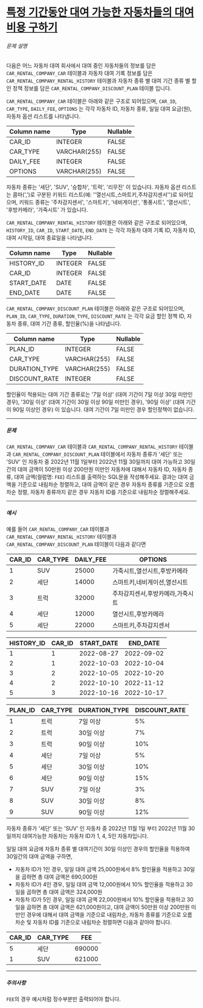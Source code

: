 # [특정 기간동안 대여 가능한 자동차들의 대여비용 구하기](https://school.programmers.co.kr/learn/courses/30/lessons/157339)


###### 문제 설명


다음은 어느 자동차 대여 회사에서 대여 중인 자동차들의 정보를 담은 `CAR_RENTAL_COMPANY_CAR` 테이블과 자동차 대여 기록 정보를 담은 `CAR_RENTAL_COMPANY_RENTAL_HISTORY` 테이블과 자동차 종류 별 대여 기간 종류 별 할인 정책 정보를 담은 `CAR_RENTAL_COMPANY_DISCOUNT_PLAN` 테이블 입니다.


`CAR_RENTAL_COMPANY_CAR` 테이블은 아래와 같은 구조로 되어있으며, `CAR_ID`, `CAR_TYPE`, `DAILY_FEE`, `OPTIONS` 는 각각 자동차 ID, 자동차 종류, 일일 대여 요금(원), 자동차 옵션 리스트를 나타냅니다.




| Column name | Type | Nullable |
| --- | --- | --- |
| CAR\_ID | INTEGER | FALSE |
| CAR\_TYPE | VARCHAR(255\) | FALSE |
| DAILY\_FEE | INTEGER | FALSE |
| OPTIONS | VARCHAR(255\) | FALSE |


자동차 종류는 '세단', 'SUV', '승합차', '트럭', '리무진' 이 있습니다. 자동차 옵션 리스트는 콤마(',')로 구분된 키워드 리스트(예: ''열선시트,스마트키,주차감지센서'')로 되어있으며, 키워드 종류는 '주차감지센서', '스마트키', '네비게이션', '통풍시트', '열선시트', '후방카메라', '가죽시트' 가 있습니다.


`CAR_RENTAL_COMPANY_RENTAL_HISTORY` 테이블은 아래와 같은 구조로 되어있으며, `HISTORY_ID`, `CAR_ID`, `START_DATE`, `END_DATE` 는 각각 자동차 대여 기록 ID, 자동차 ID, 대여 시작일, 대여 종료일을 나타냅니다.




| Column name | Type | Nullable |
| --- | --- | --- |
| HISTORY\_ID | INTEGER | FALSE |
| CAR\_ID | INTEGER | FALSE |
| START\_DATE | DATE | FALSE |
| END\_DATE | DATE | FALSE |


`CAR_RENTAL_COMPANY_DISCOUNT_PLAN` 테이블은 아래와 같은 구조로 되어있으며, `PLAN_ID`, `CAR_TYPE`, `DURATION_TYPE`, `DISCOUNT_RATE` 는 각각 요금 할인 정책 ID, 자동차 종류, 대여 기간 종류, 할인율(%)을 나타냅니다.




| Column name | Type | Nullable |
| --- | --- | --- |
| PLAN\_ID | INTEGER | FALSE |
| CAR\_TYPE | VARCHAR(255\) | FALSE |
| DURATION\_TYPE | VARCHAR(255\) | FALSE |
| DISCOUNT\_RATE | INTEGER | FALSE |


할인율이 적용되는 대여 기간 종류로는 '7일 이상' (대여 기간이 7일 이상 30일 미만인 경우), '30일 이상' (대여 기간이 30일 이상 90일 미만인 경우), '90일 이상' (대여 기간이 90일 이상인 경우) 이 있습니다. 대여 기간이 7일 미만인 경우 할인정책이 없습니다.




---


##### 문제


`CAR_RENTAL_COMPANY_CAR` 테이블과 `CAR_RENTAL_COMPANY_RENTAL_HISTORY` 테이블과 `CAR_RENTAL_COMPANY_DISCOUNT_PLAN` 테이블에서 자동차 종류가 '세단' 또는 'SUV' 인 자동차 중 2022년 11월 1일부터 2022년 11월 30일까지 대여 가능하고 30일간의 대여 금액이 50만원 이상 200만원 미만인 자동차에 대해서 자동차 ID, 자동차 종류, 대여 금액(컬럼명: `FEE`) 리스트를 출력하는 SQL문을 작성해주세요. 결과는 대여 금액을 기준으로 내림차순 정렬하고, 대여 금액이 같은 경우 자동차 종류를 기준으로 오름차순 정렬, 자동차 종류까지 같은 경우 자동차 ID를 기준으로 내림차순 정렬해주세요.




---


##### 예시


예를 들어 `CAR_RENTAL_COMPANY_CAR` 테이블과 `CAR_RENTAL_COMPANY_RENTAL_HISTORY` 테이블과 `CAR_RENTAL_COMPANY_DISCOUNT_PLAN` 테이블이 다음과 같다면




| CAR\_ID | CAR\_TYPE | DAILY\_FEE | OPTIONS |
| --- | --- | --- | --- |
| 1 | SUV | 25000 | 가죽시트,열선시트,후방카메라 |
| 2 | 세단 | 14000 | 스마트키,네비게이션,열선시트 |
| 3 | 트럭 | 32000 | 주차감지센서,후방카메라,가죽시트 |
| 4 | 세단 | 12000 | 열선시트,후방카메라 |
| 5 | 세단 | 22000 | 스마트키,주차감지센서 |



| HISTORY\_ID | CAR\_ID | START\_DATE | END\_DATE |
| --- | --- | --- | --- |
| 1 | 1 | 2022\-08\-27 | 2022\-09\-02 |
| 2 | 1 | 2022\-10\-03 | 2022\-10\-04 |
| 3 | 2 | 2022\-10\-05 | 2022\-10\-20 |
| 4 | 2 | 2022\-10\-10 | 2022\-11\-12 |
| 5 | 3 | 2022\-10\-16 | 2022\-10\-17 |



| PLAN\_ID | CAR\_TYPE | DURATION\_TYPE | DISCOUNT\_RATE |
| --- | --- | --- | --- |
| 1 | 트럭 | 7일 이상 | 5% |
| 2 | 트럭 | 30일 이상 | 7% |
| 3 | 트럭 | 90일 이상 | 10% |
| 4 | 세단 | 7일 이상 | 5% |
| 5 | 세단 | 30일 이상 | 10% |
| 6 | 세단 | 90일 이상 | 15% |
| 7 | SUV | 7일 이상 | 3% |
| 8 | SUV | 30일 이상 | 8% |
| 9 | SUV | 90일 이상 | 12% |


자동차 종류가 '세단' 또는 'SUV' 인 자동차 중 2022년 11월 1일 부터 2022년 11월 30일까지 대여가능한 자동차는 자동차 ID가 1, 4, 5인 자동차입니다.


일일 대여 요금에 자동차 종류 별 대여기간이 30일 이상인 경우의 할인율을 적용하여 30일간의 대여 금액을 구하면,


* 자동차 ID가 1인 경우, 일일 대여 금액 25,000원에서 8% 할인율을 적용하고 30일을 곱하면 총 대여 금액은 690,000원
* 자동차 ID가 4인 경우, 일일 대여 금액 12,000원에서 10% 할인율을 적용하고 30일을 곱하면 총 대여 금액은 324,000원
* 자동차 ID가 5인 경우, 일일 대여 금액 22,000원에서 10% 할인율을 적용하고 30일을 곱하면 총 대여 금액은 621,000원이고, 대여 금액이 50만원 이상 200만원 미만인 경우에 대해서 대여 금액을 기준으로 내림차순, 자동차 종류를 기준으로 오름차순 및 자동차 ID를 기준으로 내림차순 정렬하면 다음과 같아야 합니다.




| CAR\_ID | CAR\_TYPE | FEE |
| --- | --- | --- |
| 5 | 세단 | 690000 |
| 1 | SUV | 621000 |




---


##### 주의사항


`FEE`의 경우 예시처럼 정수부분만 출력되어야 합니다.



